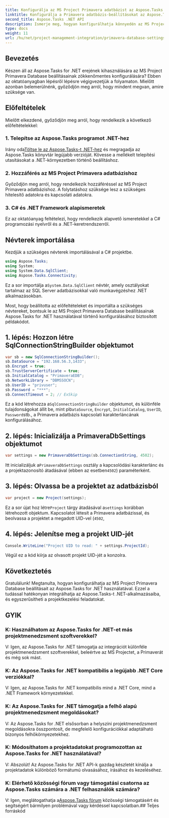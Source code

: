 ```yaml
---
title: Konfigurálja az MS Project Primavera adatbázist az Aspose.Tasks alkalmazásban
linktitle: Konfigurálja a Primavera adatbázis-beállításokat az Aspose.Tasks alkalmazásban
second_title: Aspose.Tasks .NET API
description: Ismerje meg, hogyan konfigurálhatja könnyedén az MS Project Primavera Database beállításait az Aspose.Tasks for .NET-ben. Egyszerűsítse projektmenedzsment feladatait.
type: docs
weight: 11
url: /hu/net/project-management-integration/primavera-database-settings/
---
```

## Bevezetés
Készen áll az Aspose.Tasks for .NET erejének kihasználására az MS Project Primavera Database beállításainak zökkenőmentes konfigurálására? Ebben az oktatóanyagban lépésről lépésre végigvezetjük a folyamaton. Mielőtt azonban belemerülnénk, győződjön meg arról, hogy mindent megvan, amire szüksége van.
## Előfeltételek
Mielőtt elkezdené, győződjön meg arról, hogy rendelkezik a következő előfeltételekkel:
### 1. Telepítse az Aspose.Tasks programot .NET-hez
 Irány oda[Töltse le az Aspose.Tasks-t .NET-hez](https://releases.aspose.com/tasks/net/) és megragadja az Aspose.Tasks könyvtár legújabb verzióját. Kövesse a mellékelt telepítési utasításokat a .NET-környezetben történő beállításhoz.
### 2. Hozzáférés az MS Project Primavera adatbázishoz
Győződjön meg arról, hogy rendelkezik hozzáféréssel az MS Project Primavera adatbázishoz. A folytatáshoz szüksége lesz a szükséges hitelesítő adatokra és kapcsolati adatokra.
### 3. C# és .NET Framework alapismeretek
Ez az oktatóanyag feltételezi, hogy rendelkezik alapvető ismeretekkel a C# programozási nyelvről és a .NET-keretrendszerről.

## Névterek importálása
Kezdjük a szükséges névterek importálásával a C# projektbe.

```csharp
using Aspose.Tasks;
using System;
using System.Data.SqlClient;
using Aspose.Tasks.Connectivity;

```
 Ez a sor importálja a`System.Data.SqlClient` névtér, amely osztályokat tartalmaz az SQL Server adatbázisokkal való munkavégzéshez .NET alkalmazásokban.

Most, hogy beállította az előfeltételeket és importálta a szükséges névtereket, bontsuk le az MS Project Primavera Database beállításainak Aspose.Tasks for .NET használatával történő konfigurálásához biztosított példakódot.
## 1. lépés: Hozzon létre SqlConnectionStringBuilder objektumot
```csharp
var sb = new SqlConnectionStringBuilder();
sb.DataSource = "192.168.56.3,1433";
sb.Encrypt = true;
sb.TrustServerCertificate = true;
sb.InitialCatalog = "PrimaveraEDB";
sb.NetworkLibrary = "DBMSSOCN";
sb.UserID = "privuser";
sb.Password = "***";
sb.ConnectTimeout = 2; // ExSkip
```
 Ez a kód létrehozza a`SqlConnectionStringBuilder` objektumot, és különféle tulajdonságokat állít be, mint pl`DataSource`, `Encrypt`, `InitialCatalog`, `UserID`, `Password`stb., a Primavera adatbázis kapcsolati karakterláncának konfigurálásához.
## 2. lépés: Inicializálja a PrimaveraDbSettings objektumot
```csharp
var settings = new PrimaveraDbSettings(sb.ConnectionString, 4502);
```
Itt inicializáljuk a`PrimaveraDbSettings` osztály a kapcsolódási karakterlánc és a projektazonosító átadásával (ebben az esetben`4502`) paraméterként.
## 3. lépés: Olvassa be a projektet az adatbázisból
```csharp
var project = new Project(settings);
```
 Ez a sor újat hoz létre`Project` tárgy átadásával a`settings` korábban létrehozott objektum. Kapcsolatot létesít a Primavera adatbázissal, és beolvassa a projektet a megadott UID-vel (`4502`,
## 4. lépés: Jelenítse meg a projekt UID-jét
```csharp
Console.WriteLine("Project UID to read: " + settings.ProjectId);
```
Végül ez a kód kiírja az olvasott projekt UID-jét a konzolra.

## Következtetés
Gratulálunk! Megtanulta, hogyan konfigurálhatja az MS Project Primavera Database beállításait az Aspose.Tasks for .NET használatával. Ezzel a tudással hatékonyan integrálhatja az Aspose.Tasks-t .NET-alkalmazásaiba, és egyszerűsítheti a projektkezelési feladatokat.
## GYIK
### K: Használhatom az Aspose.Tasks for .NET-et más projektmenedzsment szoftverekkel?
V: Igen, az Aspose.Tasks for .NET támogatja az integrációt különféle projektmenedzsment szoftverekkel, beleértve az MS Projectet, a Primaverát és még sok mást.
### K: Az Aspose.Tasks for .NET kompatibilis a legújabb .NET Core verziókkal?
V: Igen, az Aspose.Tasks for .NET kompatibilis mind a .NET Core, mind a .NET Framework környezetekkel.
### K: Az Aspose.Tasks for .NET támogatja a felhő alapú projektmenedzsment megoldásokat?
V: Az Aspose.Tasks for .NET elsősorban a helyszíni projektmenedzsment megoldásokra összpontosít, de megfelelő konfigurációkkal adaptálható bizonyos felhőkörnyezetekhez.
### K: Módosíthatom a projektadatokat programozottan az Aspose.Tasks for .NET használatával?
V: Abszolút! Az Aspose.Tasks for .NET API-k gazdag készletét kínálja a projektadatok különböző formátumú olvasásához, írásához és kezeléséhez.
### K: Elérhető közösségi fórum vagy támogatási csatorna az Aspose.Tasks számára a .NET felhasználók számára?
 V: Igen, meglátogathatja a[Aspose.Tasks fórum](https://forum.aspose.com/c/tasks/15) közösségi támogatásért és segítségért bármilyen problémával vagy kérdéssel kapcsolatban.## Teljes forráskód
